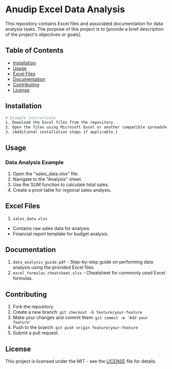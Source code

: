 # Anudip Excel Data Analysis

This repository contains Excel files and associated documentation for data analysis tasks. The purpose of this project is to [provide a brief description of the project's objectives or goals].

## Table of Contents

- [Installation](#installation)
- [Usage](#usage)
- [Excel Files](#excel-files)
- [Documentation](#documentation)
- [Contributing](#contributing)
- [License](#license)

## Installation

```bash
# Example instructions
1. Download the Excel files from the repository.
2. Open the files using Microsoft Excel or another compatible spreadsheet software.
3. [Additional installation steps if applicable.]
```

## Usage


### Data Analysis Example

1. Open the "sales_data.xlsx" file.
2. Navigate to the "Analysis" sheet.
3. Use the SUM function to calculate total sales.
4. Create a pivot table for regional sales analysis.

## Excel Files

1. `sales_data.xlsx`
 - Contains raw sales data for analysis.
 - Financial report template for budget analysis.

## Documentation

1. `data_analysis_guide.pdf` - Step-by-step guide on performing data analysis using the provided Excel files.
2. `excel_formulas_cheatsheet.xlsx` - Cheatsheet for commonly used Excel formulas.

## Contributing

1. Fork the repository.
2. Create a new branch: `git checkout -b feature/your-feature`
3. Make your changes and commit them: `git commit -m 'Add your feature'`
4. Push to the branch: `git push origin feature/your-feature`
5. Submit a pull request.

## License


This project is licensed under the MIT - see the [LICENSE](LICENSE) file for details.
